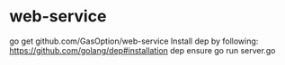 # web-service

go get github.com/GasOption/web-service
Install dep by following: https://github.com/golang/dep#installation
dep ensure
go run server.go
